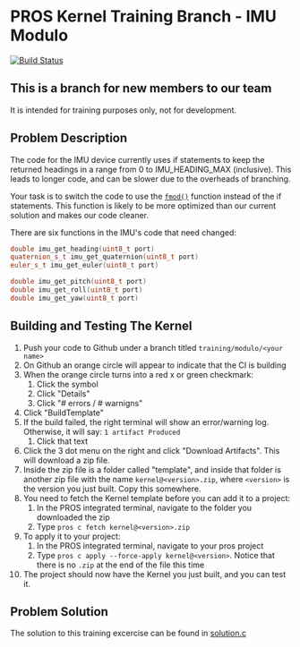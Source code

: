 # PROS Kernel Training Branch - IMU Modulo
[![Build Status](https://dev.azure.com/purdue-acm-sigbots/Kernel/_apis/build/status/purduesigbots.pros?branchName=develop)](https://dev.azure.com/purdue-acm-sigbots/Kernel/_build/latest?definitionId=5&branchName=develop)

## This is a branch for new members to our team
It is intended for training purposes only, not for development. 

## Problem Description
The code for the IMU device currently uses if statements to keep the returned headings in a range from 0 to IMU_HEADING_MAX (inclusive). This leads to longer code, and can be slower due to the overheads of branching.

Your task is to switch the code to use the [`fmod()`](https://en.cppreference.com/w/c/numeric/math/fmod) function instead of the if statements. This function is likely to be more optimized than our current solution and makes our code cleaner. 

There are six functions in the IMU's code that need changed:
```cpp
double imu_get_heading(uint8_t port)
quaternion_s_t imu_get_quaternion(uint8_t port)
euler_s_t imu_get_euler(uint8_t port) 

double imu_get_pitch(uint8_t port)
double imu_get_roll(uint8_t port)
double imu_get_yaw(uint8_t port)
```

## Building and Testing The Kernel
1) Push your code to Github under a branch titled `training/modulo/<your name>`
2) On Github an orange circle will appear to indicate that the CI is building
3) When the orange circle turns into a red x or green checkmark:
   1) Click the symbol
   2) Click "Details"
   3) Click "# errors / # warnigns"
4) Click "BuildTemplate"
5) If the build failed, the right terminal will show an error/warning log. Otherwise, it will say: `1 artifact Produced`
   1) Click that text
6) Click the 3 dot menu on the right and click "Download Artifacts". This will download a zip file.
7) Inside the zip file is a folder called "template", and inside that folder is another zip file with the name `kernel@<version>.zip`, where `<version>` is the version you just built. Copy this somewhere.
8) You need to fetch the Kernel template before you can add it to a project:
   1) In the PROS integrated terminal, navigate to the folder you downloaded the zip
   2) Type `pros c fetch kernel@<version>.zip`
9) To apply it to your project:
   1)  In the PROS integrated terminal, navigate to your pros project
   2)  Type `pros c apply --force-apply kernel@<version>`. Notice that there is no `.zip` at the end of the file this time
10) The project should now have the Kernel you just built, and you can test it. 

## Problem Solution
The solution to this training excercise can be found in [solution.c](solution.c)